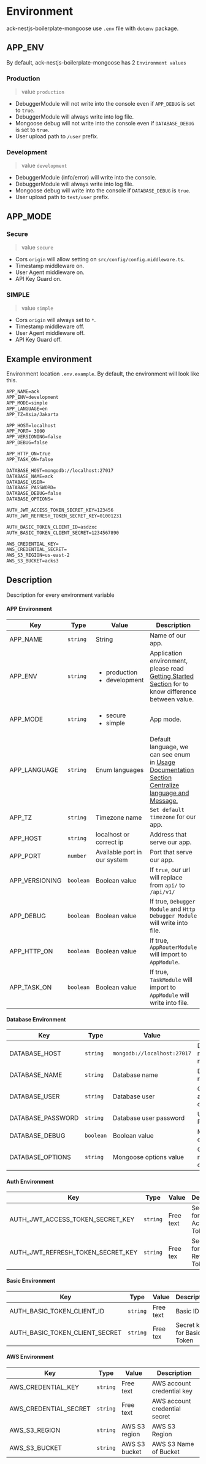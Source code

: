 # Environment

ack-nestjs-boilerplate-mongoose use `.env` file with `dotenv` package.

## APP_ENV

By default, ack-nestjs-boilerplate-mongoose has 2 `Environment values`

### Production

> value `production`

* DebuggerModule will not write into the console even if `APP_DEBUG` is set to `true`.
* DebuggerModule will always write into log file.
* Mongoose debug will not write into the console even if `DATABASE_DEBUG` is set to `true`.
* User upload path to `/user` prefix.

### Development

> value `development`

* DebuggerModule (info/error) will write into the console.
* DebuggerModule will always write into log file.
* Mongoose debug will write into the console if `DATABASE_DEBUG` is `true`.
* User upload path to `test/user` prefix.

## APP_MODE

### Secure

> value `secure`

* Cors `origin` will allow setting on `src/config/config.middleware.ts`.
* Timestamp middleware on.
* User Agent middleware on.
* API Key Guard on.

### SIMPLE

> value `simple`

* Cors `origin` will always set to `*`.
* Timestamp middleware off.
* User Agent middleware off.
* API Key Guard off.

## Example environment

Environment location `.env.example`. By default, the environment will look like this.

```txt
APP_NAME=ack
APP_ENV=development
APP_MODE=simple
APP_LANGUAGE=en
APP_TZ=Asia/Jakarta

APP_HOST=localhost
APP_PORT= 3000
APP_VERSIONING=false
APP_DEBUG=false

APP_HTTP_ON=true
APP_TASK_ON=false

DATABASE_HOST=mongodb://localhost:27017
DATABASE_NAME=ack
DATABASE_USER=
DATABASE_PASSWORD=
DATABASE_DEBUG=false
DATABASE_OPTIONS=

AUTH_JWT_ACCESS_TOKEN_SECRET_KEY=123456
AUTH_JWT_REFRESH_TOKEN_SECRET_KEY=01001231

AUTH_BASIC_TOKEN_CLIENT_ID=asdzxc
AUTH_BASIC_TOKEN_CLIENT_SECRET=1234567890

AWS_CREDENTIAL_KEY=
AWS_CREDENTIAL_SECRET=
AWS_S3_REGION=us-east-2
AWS_S3_BUCKET=acks3
```

## Description

Description for every environment variable

<!-- tabs:start -->

#### **APP Environment**

| Key | Type | Value | Description |
| ---- | ---- | ---- | ---- |
| APP\_NAME | `string` | String | Name of our app. |
| APP\_ENV | `string` | <ul><li>production</li><li>development</li></ul> | Application environment, please read [Getting Started Section](/getting-started/readme) for to know difference between value. |
| APP\_MODE | `string` | <ul><li>secure</li><li>simple</li></ul> | App mode. |
| APP\_LANGUAGE | `string` | Enum languages | Default language, we can see enum in [Usage Documentation Section Centralize language and Message.](/documentation/language) |
| APP\_TZ | `string` | Timezone name | `Set default timezone` for our app. |
| APP\_HOST | `string` | localhost or correct ip | Address that serve our app. |
| APP\_PORT | `number` | Available port in our system | Port that serve our app. |
| APP\_VERSIONING | `boolean` | Boolean value | If `true`, our url will replace from `api/` to `/api/v1/` |
| APP\_DEBUG | `boolean` | Boolean value | If true, `Debugger Module` and `Http Debugger Module` will write into file. |
| APP\_HTTP\_ON | `boolean` | Boolean value | If true, `AppRouterModule` will import to `AppModule`. |
| APP\_TASK\_ON | `boolean` | Boolean value | If true, `TaskModule` will import to `AppModule` will write into file. |

#### **Database Environment**

| Key | Type | Value | Description |
| ---- | ---- | ---- | ----|
| DATABASE\_HOST | `string` | `mongodb://localhost:27017` | Database url, representative mongoose url |
| DATABASE\_NAME | `string` | Database name | Database name |
| DATABASE\_USER | `string` | Database user | Our user for accessing the database |
| DATABASE\_PASSWORD | `string` | Database user password | User Password |
| DATABASE\_DEBUG | `boolean` | Boolean value | Mongoose debug mode |
| DATABASE\_OPTIONS | `string` | Mongoose options value | Other mongoose options |

#### **Auth Environment**

| Key | Type | Value | Description |
| ---- | ---- | ---- | ---- |
| AUTH\_JWT\_ACCESS\_TOKEN\_SECRET\_KEY  | `string` | Free text | Secret key for JWT Access Token  |
| AUTH\_JWT\_REFRESH\_TOKEN\_SECRET\_KEY | `string` | Free tex  | Secret key for JWT Refresh Token |

#### **Basic Environment**

| Key | Type | Value | Description |
| ---- | ---- | ---- | ---- |
| AUTH\_BASIC\_TOKEN\_CLIENT\_ID  | `string` | Free text | Basic ID  |
| AUTH\_BASIC\_TOKEN\_CLIENT\_SECRET | `string` | Free tex  | Secret key for Basic Token |

#### **AWS Environment**

| Key | Type | Value | Description |
| ---- | ---- | ---- | ---- |
| AWS\_CREDENTIAL\_KEY | `string` | Free text | AWS account credential key |
| AWS\_CREDENTIAL\_SECRET | `string` | Free text | AWS account credential secret |
| AWS\_S3\_REGION | `string` | AWS S3 region | AWS S3 Region |
| AWS\_S3\_BUCKET | `string` | AWS S3 bucket | AWS S3 Name of Bucket |

<!-- tabs:end -->

&nbsp;

